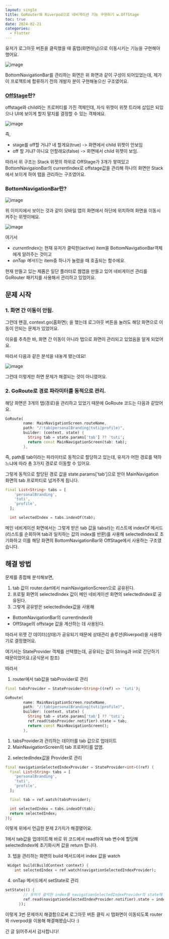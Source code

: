 ```yaml
---
layout: single
title: GoRouter와 Riverpod으로 네비게이션 기능 구현하기 w.OffStage
toc: true
date: 2024-02-21
categories:
  - Flutter
---
```


유저가 로그아웃 버튼을 클릭했을 때 홈탭(화면아님)으로 이동시키는 기능을 구현해야 했어요.

![image](https://github.com/changhwan77/changhwan77.github.io/assets/110464205/24045603-1625-49ee-afc7-1289e067a4f8)

BottomNavigationBar를 관리하는 화면은 위 화면과 같이 구성이 되어있었는데, 제가 이 프로젝트에 합류하기 전의 개발자 분이 구현해놓으신 구조였어요.

### **[OffStage](https://api.flutter.dev/flutter/widgets/Offstage-class.html)란?**

offstage와 child라는 프로퍼티를 가진 객체인데, 자식 위젯이 위젯 트리에 삽입은 되있으나 UI에 보이게 할지 말지를 결정할 수 있는 객체에요.

![image](https://github.com/changhwan77/changhwan77.github.io/assets/110464205/38cd45e4-0d6c-4d50-a06b-2323501a0663)

즉,

- stage를 off할 거냐? 네 할게요(true) -> 화면에서 child 위젯이 안보임
- off 할 거냐? 아니요 안할래요(false) -> 화면에서 child 위젯이 보임.

따라서 위 구조는 Stack 위젯의 하위로 OffStage가 3개가 쌓여있고 BottomNavigaionBar의 currentIndex로 offstage값을 관리해 하나의 화면만 Stack에서 보이게 하여 탭을 관리하는 구조였어요.

### **BottomNavigationBar란?**

![image](https://github.com/changhwan77/changhwan77.github.io/assets/110464205/0951e568-0050-4bdf-9748-95e8eeda1207)

위 이미지에서 보이는 것과 같이 모바일 앱의 화면에서 하단에 위치하여 화면을 이동시켜주는 위젯이에요.

![image](https://github.com/changhwan77/changhwan77.github.io/assets/110464205/9156c119-3583-402a-ae3e-bb58b896e1df)

여기서

- *currentIndex*는 현재 유저가 클릭한(active) item을 BottomNavigationBar객체에게 알려주는 것이고
- *onTap 메서드*는 item중 하나가 눌렸을 때 호출되는 함수에요.

현재 만들고 있는 제품은 일단 플러터로 웹앱을 만들고 있어 네비게이션 관리를 GoRouter 패키지를 사용해서 관리하고 있었어요.

## 문제 시작

### 1. 화면 간 이동이 안됨.

그런데 왠걸, context.go(홈화면); 을 했는데 로그아웃 버튼을 눌러도 해당 화면으로 이동이 안되는 문제가 있었어요.

이유를 추측한 바, 화면 간 이동이 아니라 탭으로 화면이 관리되고 있었음을 알게 되었어요.

따라서 다음과 같은 분석을 내놓게 됐는데요!

![image](https://github.com/changhwan77/changhwan77.github.io/assets/110464205/75c38537-2c6a-4041-a290-8f18486b4c64)

그런데 이렇게만 하면 문제가 해결되는 것이 아니였어요.

### 2. GoRoute로 경로 파라미터를 동적으로 관리.

해당 화면은 3개의 탭(경로)을 관리하고 있었기 때문에 GoRoute 코드는 다음과 같았어요.

```dart
GoRoute(
        name: MainNavigationScreen.routeName,
        path: "/:tab(personalBranding|tuti|profile)",
        builder: (context, state) {
          String tab = state.params['tab'] ?? 'tuti';
          return const MainNavigationScreen(tab: tab);
        },
```

즉, path를 tab이라는 파라미터로 동적으로 할당하고 있는데, 유저가 어떤 경로를 택하느냐에 따라 총 3가지 경로로 이동할 수 있어요.

그렇게 동적으로 할당된 경로 값을 state.params['tab']으로 받아 MainNavigation 화면의 tab 프로퍼티로 넘겨주게 됩니다.

```dart
final List<String> tabs = [
    'personalBranding',
    'tuti',
    'profile',
  ];

  int selectedIndex = tabs.indexOf(tab);
```

메인 네비게이션 화면에서는 그렇게 받은 tab 값을 tabs라는 리스트에 indexOf 메서드(리스트를 순회하며 tab과 일치하는 값의 index를 반환)를 사용해 selectedIndex로 초기화하고 이를 해당 화면의 BottomNavigationBar와 OffStage에서 사용하는 구조였습니다.

## 해결 방법

문제를 종합해 분석해보면,

1. tab 값이 router.dart에서 mainNavigationScreen으로 공유된다.
2. 프로필 화면의 selectedIndex 값이 메인 네비게이션 화면의 selectedIndex로 공유된다.
3. 그렇게 공유받은 selectedIndex값을 사용해

- BottomNavigationBar의 currentIndex와
- OffStage의 offstage 값을 계산하는 데 사용된다.

따라서 위젯 간 데이터(상태)가 공유되기 때문에 상태관리 솔루션(Riverpod)을 사용하기로 결정했어요.

여기서는 StateProvider 객체를 선택했는데, 공유되는 값이 String과 int로 간단하기 때문이었어요.(공식문서 참조)

따라서

1. router에서 tab값을 tabProvider로 관리

```dart
final tabsProvider = StateProvider<String>((ref) => 'tuti');

GoRoute(
        name: MainNavigationScreen.routeName,
        path: "/:tab(personalBranding|tuti|profile)",
        builder: (context, state) {
          String tab = state.params['tab'] ?? 'tuti';
          ref.read(tabsProvider.notifier).state = tab;
          return const MainNavigationScreen();
        },
```

1) tabsProvider과 관리하는 데이터를 tab 값으로 업데이트
2) MainNavigationScreen의 tab 프로퍼티를 없앰.

2. selectedIndex값을 Provider로 관리

```dart
final navigationSelectedIndexProvider = StateProvider<int>((ref) {
  final List<String> tabs = [
    'personalBranding',
    'tuti',
    'profile',
  ];

  final tab = ref.watch(tabsProvider);

  int selectedIndex = tabs.indexOf(tab);
  return selectedIndex;
});
```

이렇게 위에서 언급한 문제 2가지가 해결됐어요.

1에서 tab값을 업데이트해 바로 위 코드에서 read하여 tab 변수에 할당해 selectedIndex에 초기화시켜 값을 return 합니다.

3. 탭을 관리하는 화면의 build 메서드에서 index 값을 watch

```dart
 Widget build(BuildContext context) {
    int selectedIndex = ref.watch(navigationSelectedIndexProvider);
```

4. onTap 메서드에서 setState로 관리

```dart
setState(() {
        // 유저가 클릭한 index를 navigationSelectedIndexProvider의 state에 할당
        ref.read(navigationSelectedIndexProvider.notifier).state = index;
      });
```

이렇게 3번 문제까지 해결함으로써 로그아웃 버튼 클릭 시 탭화면이 이동되도록 router와 riverpod을 이용해 해결해봤습니다 :)

긴 글 읽어주셔서 감사합니다!
